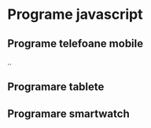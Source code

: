 # Programe javascript
## Programe telefoane mobile

..

## Programare tablete
## Programare smartwatch
